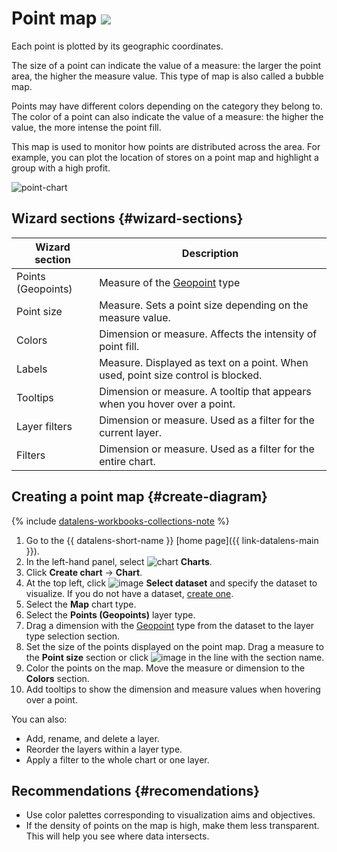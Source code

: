 # Point map ![](../../_assets/datalens/heatmap.svg)

Each point is plotted by its geographic coordinates.

The size of a point can indicate the value of a measure: the larger the point area, the higher the measure value. This type of map is also called a bubble map.

Points may have different colors depending on the category they belong to. The color of a point can also indicate the value of a measure: the higher the value, the more intense the point fill.

This map is used to monitor how points are distributed across the area. For example, you can plot the location of stores on a point map and highlight a group with a high profit.

![point-chart](../../_assets/datalens/visualization-ref/point-chart/point-chart.png)


## Wizard sections {#wizard-sections}

| Wizard<br/> section | Description |
----- | ----
| Points (Geopoints) | Measure of the [Geopoint](../concepts/data-types.md#geopoint) type |
| Point size | Measure. Sets a point size depending on the measure value. |
| Colors | Dimension or measure. Affects the intensity of point fill. |
| Labels | Measure. Displayed as text on a point. When used, point size control is blocked. |
| Tooltips | Dimension or measure. A tooltip that appears when you hover over a point. |
| Layer filters | Dimension or measure. Used as a filter for the current layer. |
| Filters | Dimension or measure. Used as a filter for the entire chart. |

## Creating a point map {#create-diagram}


{% include [datalens-workbooks-collections-note](../../_includes/datalens/operations/datalens-workbooks-collections-note-step4.md) %}


1. Go to the {{ datalens-short-name }} [home page]({{ link-datalens-main }}).
1. In the left-hand panel, select ![chart](../../_assets/console-icons/chart-column.svg) **Charts**.
1. Click **Create chart** → **Chart**.
1. At the top left, click ![image](../../_assets/console-icons/circles-intersection.svg) **Select dataset** and specify the dataset to visualize. If you do not have a dataset, [create one](../operations/dataset/create.md).
1. Select the **Map** chart type.
1. Select the **Points (Geopoints)** layer type.
1. Drag a dimension with the [Geopoint](../concepts/data-types.md#geopoint) type from the dataset to the layer type selection section.
1. Set the size of the points displayed on the point map. Drag a measure to the **Point size** section or click ![image](../../_assets/console-icons/gear.svg) in the line with the section name.
1. Color the points on the map. Move the measure or dimension to the **Colors** section.
1. Add tooltips to show the dimension and measure values when hovering over a point.

You can also:

* Add, rename, and delete a layer.
* Reorder the layers within a layer type.
* Apply a filter to the whole chart or one layer.

## Recommendations {#recomendations}

* Use color palettes corresponding to visualization aims and objectives.
* If the density of points on the map is high, make them less transparent. This will help you see where data intersects.
